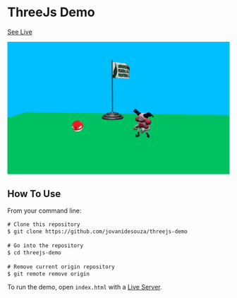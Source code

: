 # ThreeJs Demo


[See Live](https://jovanidesouza.github.io/threejs-demo/)


![Image](demo.gif)


## How To Use
From your command line:
```
# Clone this repository
$ git clone https://github.com/jovanidesouza/threejs-demo

# Go into the repository
$ cd threejs-demo

# Remove current origin repository
$ git remote remove origin

```

To run the demo, open `index.html` with a [Live Server](https://marketplace.visualstudio.com/items?itemName=ritwickdey.LiveServer).
